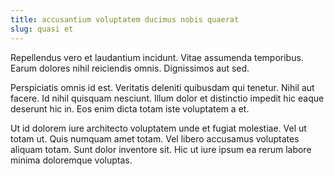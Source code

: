 ```yaml
---
title: accusantium voluptatem ducimus nobis quaerat
slug: quasi et
---
```


Repellendus vero et laudantium incidunt. Vitae assumenda temporibus. Earum dolores nihil reiciendis omnis. Dignissimos aut sed.

Perspiciatis omnis id est. Veritatis deleniti quibusdam qui tenetur. Nihil aut facere. Id nihil quisquam nesciunt. Illum dolor et distinctio impedit hic eaque deserunt hic in. Eos enim dicta totam iste voluptatem a et.

Ut id dolorem iure architecto voluptatem unde et fugiat molestiae. Vel ut totam ut. Quis numquam amet totam. Vel libero accusamus voluptates aliquam totam. Sunt dolor inventore sit. Hic ut iure ipsum ea rerum labore minima doloremque voluptas.
